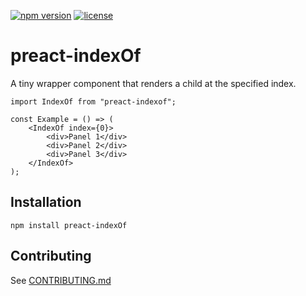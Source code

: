 [![npm version](https://badge.fury.io/js/preact-indexof.svg)](https://badge.fury.io/js/preact-indexof)
[![license](https://img.shields.io/github/license/mashape/apistatus.svg)](https://opensource.org/licenses/MIT)

# preact-indexOf

A tiny wrapper component that renders a child at the specified index.

	import IndexOf from "preact-indexof";

    const Example = () => (
	    <IndexOf index={0}>
  	        <div>Panel 1</div>
  	        <div>Panel 2</div>
  	        <div>Panel 3</div>  	          	        
        </IndexOf>
    );
    
## Installation

	npm install preact-indexOf

## Contributing

See [CONTRIBUTING.md](https://github.com/eric-harms/preact-indexOf/CONTRIBUTING.md)